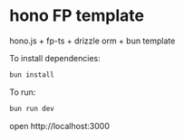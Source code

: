 # hono FP template

hono.js + fp-ts + drizzle orm + bun template

To install dependencies:
```sh
bun install
```

To run:
```sh
bun run dev
```

open http://localhost:3000
